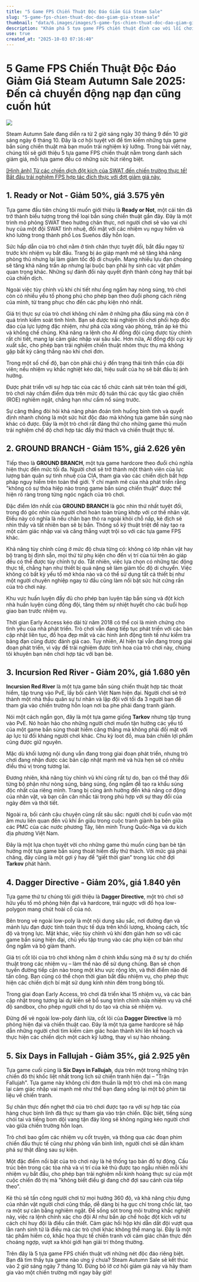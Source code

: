 ```yaml
---
title: "5 Game FPS Chiến Thuật Độc Đáo Giảm Giá Steam Sale"
slug: "5-game-fps-chien-thuat-doc-dao-giam-gia-steam-sale"
thumbnail: "data/6.images/images/5-game-fps-chien-thuat-doc-dao-giam-gia-steam-sale.webp"
description: "Khám phá 5 tựa game FPS chiến thuật đỉnh cao với lối chơi chân thực, đồ họa ấn tượng và cơ chế chiến đấu sâu sắc, đang giảm giá mạnh tại Steam Autumn Sale. Cơ hội vàng để sở hữu những trải nghiệm bắn súng chiến thuật không thể bỏ lỡ"
use: true
created_at: "2025-10-03 07:16:40"
---
```


# 5 Game FPS Chiến Thuật Độc Đáo Giảm Giá Steam Autumn Sale 2025: Đến cả chuyển động nạp đạn cũng cuốn hút

![](/images/20251002-00000031-gamespav-000-1-view.webp)

Steam Autumn Sale đang diễn ra từ 2 giờ sáng ngày 30 tháng 9 đến 10 giờ sáng ngày 6 tháng 10. Đây là cơ hội tuyệt vời để tìm kiếm những tựa game bắn súng chiến thuật mà bạn muốn trải nghiệm kỹ lưỡng. Trong bài viết này, chúng tôi sẽ giới thiệu 5 tựa game FPS chiến thuật nằm trong danh sách giảm giá, mỗi tựa game đều có những sức hút riêng biệt.

[[Hình ảnh] Từ các chiến dịch đột kích của SWAT đến chiến trường thực tế! Bắt đầu trải nghiệm FPS hợp tác đích thực với đợt giảm giá này.](https://www.gamespark.jp/article/img/2025/10/02/157979/1039007.html)

## 1. Ready or Not - Giảm 50%, giá 3.575 yên

Tựa game đầu tiên chúng tôi muốn giới thiệu là **Ready or Not**, một cái tên đã trở thành biểu tượng trong thể loại bắn súng chiến thuật gần đây. Đây là một trình mô phỏng SWAT theo hướng chân thực, nơi người chơi sẽ vào vai chỉ huy của một đội SWAT tinh nhuệ, đối mặt với các nhiệm vụ nguy hiểm và khó lường trong thành phố Los Sueños đầy hỗn loạn.

Sức hấp dẫn của trò chơi nằm ở tính chân thực tuyệt đối, bắt đầu ngay từ trước khi nhiệm vụ bắt đầu. Trang bị áo giáp mạnh mẽ sẽ tăng khả năng phòng thủ nhưng lại làm giảm tốc độ di chuyển. Mang nhiều lựu đạn choáng sẽ tăng khả năng trấn áp nhưng lại buộc bạn phải hy sinh các vật phẩm quan trọng khác. Những sự đánh đổi này quyết định thành công hay thất bại của chiến dịch.

Ngoài việc tùy chỉnh vũ khí chi tiết như ống ngắm hay nòng súng, trò chơi còn có nhiều yếu tố phong phú cho phép bạn theo đuổi phong cách riêng của mình, từ trang phục cho đến các phụ kiện nhỏ nhất.

Giá trị thực sự của trò chơi không chỉ nằm ở những pha đấu súng mà còn ở quá trình kiểm soát tình hình. Bạn sẽ được trải nghiệm lối chơi phối hợp độc đáo của lực lượng đặc nhiệm, như phá cửa xông vào phòng, trấn áp kẻ thù và khống chế chúng. Khả năng ra lệnh cho AI đồng đội cũng được tùy chỉnh rất chi tiết, mang lại cảm giác nhập vai sâu sắc. Hơn nữa, AI đồng đội cực kỳ xuất sắc, cho phép bạn trải nghiệm chiến thuật nhóm thực thụ mà không gặp bất kỳ căng thẳng nào khi chơi đơn.

Trong một số chế độ, bạn còn phải chú ý đến trạng thái tinh thần của đội viên; nếu nhiệm vụ khắc nghiệt kéo dài, hiệu suất của họ sẽ bắt đầu bị ảnh hưởng.

Được phát triển với sự hợp tác của các tổ chức cảnh sát trên toàn thế giới, trò chơi này chấm điểm dựa trên mức độ tuân thủ các quy tắc giao chiến (ROE) nghiêm ngặt, chẳng hạn như cấm nổ súng trước.

Sự căng thẳng đòi hỏi khả năng phán đoán tình huống bình tĩnh và quyết định nhanh chóng là một sức hút độc đáo mà không tựa game bắn súng nào khác có được. Đây là một trò chơi rất đáng thử cho những game thủ muốn trải nghiệm chế độ chơi hợp tác đầy thử thách và chiến thuật thực tế.

## 2. GROUND BRANCH - Giảm 15%, giá 2.626 yên

Tiếp theo là **GROUND BRANCH**, một tựa game hardcore theo đuổi chủ nghĩa hiện thực đến mức tối đa. Người chơi sẽ trở thành một thành viên của lực lượng bán quân sự tinh nhuệ của CIA, tham gia vào các chiến dịch bất hợp pháp nguy hiểm trên toàn thế giới. Ý chí mạnh mẽ của nhà phát triển rằng "không có sự thỏa hiệp nào trong game bắn súng chiến thuật" được thể hiện rõ ràng trong từng ngóc ngách của trò chơi.

Đặc điểm lớn nhất của **GROUND BRANCH** là góc nhìn thứ nhất tuyệt đối, trong đó góc nhìn của người chơi hoàn toàn trùng khớp với cơ thể nhân vật. Điều này có nghĩa là nếu chân bạn thò ra ngoài khỏi chỗ nấp, kẻ địch sẽ nhìn thấy và tất nhiên bạn sẽ bị bắn. Thông số kỹ thuật triệt để này tạo ra một cảm giác nhập vai và căng thẳng vượt trội so với các tựa game FPS khác.

Khả năng tùy chỉnh cũng ở mức độ chưa từng có: không có lớp nhân vật hay bộ trang bị định sẵn, mọi thứ từ phụ kiện cho đến vị trí của túi trên áo giáp đều có thể được tùy chỉnh tự do. Tất nhiên, việc lựa chọn có những tác động thực tế, chẳng hạn như thiết bị quá nặng sẽ làm giảm tốc độ di chuyển. Việc không có bất kỳ yếu tố mở khóa nào và có thể sử dụng tất cả thiết bị như một người chuyên nghiệp ngay từ đầu cũng làm nổi bật sức hút cứng rắn của trò chơi này.

Khu vực huấn luyện đầy đủ cho phép bạn luyện tập bắn súng và đột kích nhà huấn luyện cùng đồng đội, tăng thêm sự nhiệt huyết cho các buổi họp giao ban trước nhiệm vụ.

Thời gian Early Access kéo dài từ năm 2018 có thể coi là minh chứng cho tình yêu của nhà phát triển. Trò chơi vẫn đang tiếp tục phát triển với các bản cập nhật liên tục, đồ họa đẹp mắt và các hình ảnh động tinh tế như kiểm tra băng đạn cũng được đánh giá cao. Tuy nhiên, AI hiện tại vẫn đang trong giai đoạn phát triển, vì vậy để trải nghiệm được tinh hoa của trò chơi này, chúng tôi khuyên bạn nên chơi hợp tác với bạn bè.

## 3. Incursion Red River - Giảm 20%, giá 1.680 yên

**Incursion Red River** là một tựa game bắn súng chiến thuật hợp tác thoát hiểm, tập trung vào PvE, lấy bối cảnh Việt Nam hiện đại. Người chơi sẽ trở thành một nhà thầu quân sự tư nhân và lập đội với tối đa 3 người bạn để tham gia vào chiến trường hỗn loạn nơi ba phe phái đang tranh giành.

Nói một cách ngắn gọn, đây là một tựa game giống **Tarkov** nhưng tập trung vào PvE. Nó hoàn hảo cho những người chơi muốn tận hưởng các yếu tố của một game bắn súng thoát hiểm căng thẳng mà không phải đối mặt với áp lực từ đối kháng người chơi khác. Chu kỳ loot đồ, mua bán chiến lợi phẩm cũng được giữ nguyên.

Mặc dù khối lượng nội dung vẫn đang trong giai đoạn phát triển, nhưng trò chơi đang nhận được các bản cập nhật mạnh mẽ và hứa hẹn sẽ có nhiều điều thú vị trong tương lai.

Đương nhiên, khả năng tùy chỉnh vũ khí cũng rất tự do, bạn có thể thay đổi từng bộ phận như nòng súng, báng súng, ống ngắm để tạo ra khẩu súng độc nhất của riêng mình. Trang bị cũng ảnh hưởng đến khả năng cơ động của nhân vật, và bạn cần cân nhắc tải trọng phù hợp với sự thay đổi của ngày đêm và thời tiết.

Ngoài ra, bối cảnh câu chuyện cũng rất sâu sắc: người chơi bị cuốn vào một âm mưu liên quan đến vũ khí ẩn giấu trong cuộc tranh giành ba bên giữa các PMC của các nước phương Tây, liên minh Trung Quốc-Nga và du kích địa phương Việt Nam.

Đây là một lựa chọn tuyệt vời cho những game thủ muốn cùng bạn bè tận hưởng một tựa game bắn súng thoát hiểm đầy thử thách. Với mức giá phải chăng, đây cũng là một gợi ý hay để “giết thời gian” trong lúc chờ đợi **Tarkov** phát hành.

## 4. Dagger Directive - Giảm 20%, giá 1.840 yên

Tựa game thứ tư chúng tôi giới thiệu là **Dagger Directive**, một trò chơi sở hữu yếu tố mô phỏng hiện đại và hardcore, trái ngược với đồ họa low-polygon mang chút hoài cổ của nó.

Bên trong vẻ ngoài low-poly là một nội dung sâu sắc, nơi đường đạn và mảnh lựu đạn được tính toán thực tế dựa trên khối lượng, khoảng cách, tốc độ và trọng lực. Mặt khác, việc tùy chỉnh vũ khí đơn giản hơn so với các game bắn súng hiện đại, chủ yếu tập trung vào các phụ kiện cơ bản như ống ngắm và bộ giảm thanh.

Giá trị cốt lõi của trò chơi không nằm ở chính khẩu súng mà ở sự tự do chiến thuật trong các nhiệm vụ – làm thế nào để sử dụng chúng. Bạn sẽ chọn tuyến đường tiếp cận nào trong một khu vực rộng lớn, và thời điểm nào để tấn công. Bạn cũng có thể chọn thời gian bắt đầu nhiệm vụ, cho phép thực hiện các chiến dịch bí mật sử dụng kính nhìn đêm trong bóng tối.

Trong giai đoạn Early Access, trò chơi đã triển khai 15 nhiệm vụ, và các bản cập nhật trong tương lai dự kiến sẽ bổ sung trình chỉnh sửa nhiệm vụ và chế độ sandbox, cho phép người chơi tự do tạo và chia sẻ nhiệm vụ. 

Đừng để vẻ ngoài low-poly đánh lừa, cốt lõi của **Dagger Directive** là mô phỏng hiện đại và chiến thuật cao. Đây là một tựa game hardcore sẽ hấp dẫn những người chơi tìm kiếm cảm giác hoàn thành khi lên kế hoạch và thực hiện các chiến dịch một cách kỹ lưỡng, thay vì sự hào nhoáng.

## 5. Six Days in Fallujah - Giảm 35%, giá 2.925 yên

Tựa game cuối cùng là **Six Days in Fallujah**, dựa trên một trong những trận chiến đô thị khốc liệt nhất trong lịch sử chiến tranh hiện đại – "Trận Fallujah". Tựa game này không chỉ đơn thuần là một trò chơi mà còn mang lại cảm giác nhập vai mạnh mẽ như thể bạn đang sống lại một bộ phim tài liệu về chiến tranh.

Sự chân thực đến nghẹt thở của trò chơi được tạo ra với sự hợp tác của hàng chục binh lính đã thực sự tham gia vào trận chiến. Đặc biệt, tiếng súng chói tai và tiếng bom dội vang tận đáy lòng sẽ không ngừng kéo người chơi vào giữa chiến trường hỗn loạn.

Trò chơi bao gồm các nhiệm vụ cốt truyện, và thông qua các đoạn phim chiến đấu thực tế cũng như phỏng vấn binh lính, người chơi sẽ dần khám phá sự thật đằng sau sự kiện.

Một đặc điểm nổi bật của trò chơi này là hệ thống tạo bản đồ tự động. Cấu trúc bên trong các tòa nhà và vị trí của kẻ thù được tạo ngẫu nhiên mỗi khi nhiệm vụ bắt đầu, cho phép bạn trải nghiệm nỗi kinh hoàng thực sự của một cuộc chiến đô thị mà "không biết điều gì đang chờ đợi sau cánh cửa tiếp theo".

Kẻ thù sẽ tấn công người chơi từ mọi hướng 360 độ, và khả năng chịu đựng của nhân vật người chơi cũng thấp, dễ dàng bị hạ gục chỉ trong chốc lát, tạo ra một sự cân bằng nghiêm ngặt. Để sống sót trong môi trường khắc nghiệt này, việc ra lệnh chính xác cho đội AI như bắn áp chế hoặc đột kích với tư cách chỉ huy đội là điều cần thiết. Cảm giác hồi hộp khi dẫn dắt đội vượt qua lằn ranh sinh tử là điều mà các trò chơi khác không thể mang lại. Đây là một tác phẩm hiếm có, khắc họa thực tế chiến tranh với cảm giác chân thực đến choáng ngợp, vượt xa khỏi giới hạn giải trí thông thường.

Trên đây là 5 tựa game FPS chiến thuật với những nét độc đáo riêng biệt. Bạn đã tìm thấy tựa game nào ưng ý chưa? Steam Autumn Sale sẽ kết thúc vào 2 giờ sáng ngày 7 tháng 10. Đừng bỏ lỡ cơ hội giảm giá này và hãy tham gia vào một chiến trường mới ngay bây giờ!